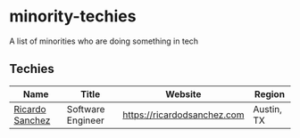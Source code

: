 # minority-techies
A list of minorities who are doing something in tech

## Techies

Name | Title | Website | Region 
------------ | ------- | ------- | -------
[Ricardo Sanchez](/techie-profiles/ricardo.md) | Software Engineer | https://ricardodsanchez.com | Austin, TX
